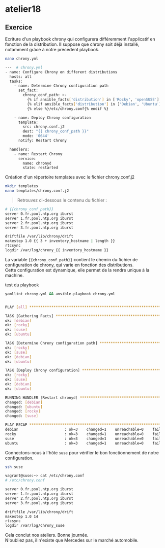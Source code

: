 # atelier18

## Exercice

Ecriture d'un playbook chrony qui configurera différemment l'applicatif en fonction de la distribution. 
Il suppose que chrony soit déjà installé, notamment grâce à notre précédent playbook.

```sh
nano chrony.yml

---  # chrony.yml
- name: Configure Chrony on different distributions
  hosts: all
  tasks:
    - name: Determine Chrony configuration path
      set_fact:
        chrony_conf_path: >-
          {% if ansible_facts['distribution'] in ['Rocky', 'openSUSE'] %}/etc/chrony.conf
          {% elif ansible_facts['distribution'] in ['Debian', 'Ubuntu'] %}/etc/chrony/chrony.conf
          {% else %}/etc/chrony.conf{% endif %}

    - name: Deploy Chrony configuration
      template:
        src: chrony.conf.j2
        dest: "{{ chrony_conf_path }}"
        mode: '0644'
      notify: Restart Chrony

  handlers:
    - name: Restart Chrony
      service:
        name: chronyd
        state: restarted

```
Création d'un répertoire templates avec le fichier chrony.conf.j2
```sh
mkdir templates
nano templates/chrony.conf.j2
```

> Retrouvez ci-dessous le contenu du fichier :

```sh
# {{chrony_conf_path}}
server 0.fr.pool.ntp.org iburst
server 1.fr.pool.ntp.org iburst
server 2.fr.pool.ntp.org iburst
server 3.fr.pool.ntp.org iburst 

driftfile /var/lib/chrony/drift
makestep 1.0 {{ 3 + inventory_hostname | length }}
rtcsync
logdir /var/log/chrony_{{ inventory_hostname }}

```

La variable `{{chrony_conf_path}}` contient le chemin du fichier de configuration de chrony, qui varie en fonction des distributions.   
Cette configuration est dynamique, elle permet de la rendre unique à la machine. 

test du playbook

```sh
yamllint chrony.yml && ansible-playbook chrony.yml


PLAY [all] *********************************************************************************************************************************************************************************************************************************

TASK [Gathering Facts] *********************************************************************************************************************************************************************************************************************
ok: [debian]
ok: [rocky]
ok: [suse]
ok: [ubuntu]

TASK [Determine Chrony configuration path] ***********************************************************************************************************************************************************************************************
ok: [rocky]
ok: [suse]
ok: [debian]
ok: [ubuntu]

TASK [Deploy Chrony configuration] *****************************************************************************************************************************************************************************************
ok: [rocky]
ok: [suse]
ok: [debian]
ok: [ubuntu]

RUNNING HANDLER [Restart chronyd] **********************************************************************************************************************************************************************************************************
changed: [debian]
changed: [ubuntu]
changed: [rocky]
changed: [suse]

PLAY RECAP *********************************************************************************************************************************************************************************************************************************
debian                     : ok=3    changed=1    unreachable=0    failed=0    skipped=0    rescued=0    ignored=0
rocky                      : ok=3    changed=1    unreachable=0    failed=0    skipped=0    rescued=0    ignored=0
suse                       : ok=3    changed=1    unreachable=0    failed=0    skipped=0    rescued=0    ignored=0
ubuntu                     : ok=3    changed=1    unreachable=0    failed=0    skipped=0    rescued=0    ignored=0
```

Connectons-nous à l'hôte `suse` pour vérifier le bon fonctionnement de notre configuration.

```sh
ssh suse

vagrant@suse:~> cat /etc/chrony.conf
# /etc/chrony.conf

server 0.fr.pool.ntp.org iburst
server 1.fr.pool.ntp.org iburst
server 2.fr.pool.ntp.org iburst
server 3.fr.pool.ntp.org iburst

driftfile /var/lib/chrony/drift
makestep 1.0 14
rtcsync
logdir /var/log/chrony_suse

```

Cela conclut nos ateliers. Bonne journée.  
N'oubliez pas, il n'existe que Mercedes sur le marché automobile.
